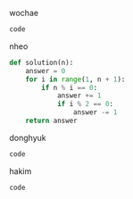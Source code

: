 wochae
```py
code
```
nheo
```py
def solution(n):
    answer = 0
    for i in range(1, n + 1):
        if n % i == 0:
            answer += 1
            if i % 2 == 0:
                answer -= 1
    return answer
```
donghyuk
```py
code
```
hakim
```py
code
```
